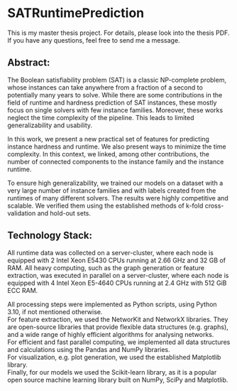 # SATRuntimePrediction

This is my master thesis project. For details, please look into the thesis PDF. If you have any questions, feel free to send me a message.

## Abstract:

The Boolean satisfiability problem (SAT) is a classic NP-complete problem, whose instances can take anywhere from a fraction of a second to potentially many years to solve. While there are some contributions in the field of runtime and hardness prediction of SAT instances, these mostly focus on single solvers with few instance families. Moreover, these works neglect the time complexity of the pipeline. This leads to limited generalizability and usability. 

In this work, we present a new practical set of features for predicting instance hardness and runtime. We also present ways to minimize the time complexity. In this context, we linked, among other contributions, the number of connected components to the instance family and the instance runtime.

To ensure high generalizability, we trained our models on a dataset with a very large number of instance families and with labels created from the runtimes of many different solvers. The results were highly competitive and scalable. We verified them using the established methods of k-fold cross-validation and hold-out sets. 

## Technology Stack: 
All runtime data was collected on a server-cluster, where each node is equipped with 2 Intel Xeon E5430 CPUs running at 2.66 GHz and 32 GB of RAM. All heavy computing, such as the graph generation or feature extraction, was executed in parallel on a server-cluster, where each node is equipped with 4 Intel Xeon E5-4640 CPUs running at 2.4 GHz with 512 GiB ECC RAM.

All processing steps were implemented as Python scripts, using Python 3.10, if not mentioned otherwise. \
For feature extraction, we used the NetworKit and NetworkX libraries. They are open-source libraries that provide flexible data structures (e.g. graphs), and a wide range of highly efficient algorithms for analysing networks. \
For efficient and fast parallel computing, we implemented all data structures and calculations using the Pandas and NumPy libraries. \
For visualization, e.g. plot generation, we used the established Matplotlib library. \
Finally, for our models we used the Scikit-learn library, as it is a popular open source machine learning library built on NumPy, SciPy and Matplotlib.

